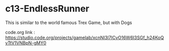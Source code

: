 # c13-EndlessRunner
This is similar to the world famous Trex Game, but with Dogs 

code.org link : https://studio.code.org/projects/gamelab/xcnNI3I7lCvO16W6I3SGf_h24KoQvTtV1VNBpN-gMY0
